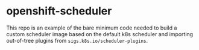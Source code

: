 # openshift-scheduler

This repo is an example of the bare minimum code needed to build
a custom scheduler image based on the default k8s scheduler and
importing out-of-tree plugins from `sigs.k8s.io/scheduler-plugins`.
